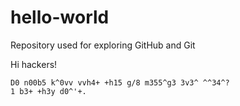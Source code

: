 # hello-world
Repository used for exploring GitHub and Git

Hi hackers!

```
D0 n00b5 k^0vv vvh4+ +h15 g/8 m355^g3 3v3^ ^^34^?
1 b3+ +h3y d0^'+.
```
